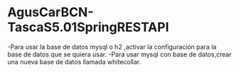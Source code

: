 # AgusCarBCN-TascaS5.01SpringRESTAPI

-Para usar la base de datos mysql o h2 ,activar la configuración para la base de datos que se quiera usar.
-Para usar mysql con base de datos,crear una nueva base de datos llamada whitecollar. 

